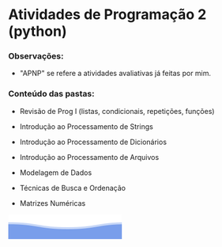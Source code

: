 # Atividades de Programação 2 (python)

### Observações:
* "APNP" se refere a atividades avaliativas já feitas por mim.

### Conteúdo das pastas:
* Revisão de Prog I (listas, condicionais, repetições, funções)

* Introdução ao Processamento de Strings

* Introdução ao Processamento de Dicionários

* Introdução ao Processamento de Arquivos

* Modelagem de Dados

* Técnicas de Busca e Ordenação

* Matrizes Numéricas

![](https://github.com/amandewatnitrr/amandewatnitrr/blob/main/imgs/bottom_header.svg)
